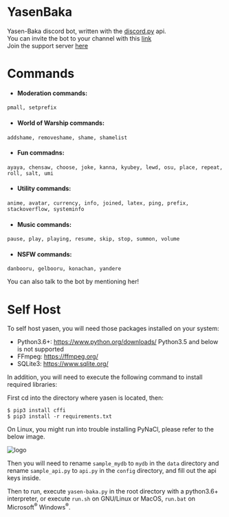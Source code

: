 # YasenBaka  
Yasen-Baka discord bot, written with the [discord.py](https://github.com/Rapptz/discord.py) api.  
You can invite the bot to your channel with this [link](https://discordapp.com/oauth2/authorize?client_id=243230010532560896&scope=bot&permissions=-1)  
Join the support server [here](https://discord.gg/BnPbz6q)  
# Commands
* #### Moderation commands:
```
pmall, setprefix
```
* #### World of Warship commands:
```
addshame, removeshame, shame, shamelist
```

* #### Fun commadns:  
```
ayaya, chensaw, choose, joke, kanna, kyubey, lewd, osu, place, repeat, roll, salt, umi
```

* #### Utility commands:
```
anime, avatar, currency, info, joined, latex, ping, prefix, stackoverflow, systeminfo
```

* #### Music commands:
```
pause, play, playing, resume, skip, stop, summon, volume
```
* #### NSFW commands:
```
danbooru, gelbooru, konachan, yandere
```
You can also talk to the bot by mentioning her!

# Self Host
To self host yasen, you will need those packages installed on your system:
* Python3.6+: https://www.python.org/downloads/ Python3.5 and below is not supported
* FFmpeg: https://ffmpeg.org/
* SQLite3: https://www.sqlite.org/


In addition, you will need to execute the following command to install required libraries:

First cd into the directory where yasen is located, then:
```
$ pip3 install cffi
$ pip3 install -r requirements.txt
```
On Linux, you might run into trouble installing PyNaCl, please refer to the below image.

![logo](https://camo.githubusercontent.com/70c57a8abd17504a36554c87290f864be48686ea/687474703a2f2f692e696d6775722e636f6d2f35625165584a582e706e67)

Then you will need to rename ``sample_mydb`` to ``mydb`` in the ``data`` directory and rename ``sample_api.py`` to ``api.py`` in the ``config`` directory, and fill out the api keys inside.

Then to run, execute ``yasen-baka.py`` in the root directory with a python3.6+ interpreter, or execute ``run.sh`` on GNU/Linux or MacOS, ``run.bat`` on Microsoft<sup>®</sup> Windows<sup>®</sup>.
